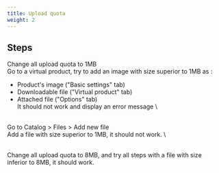 ```yaml
---
title: Upload quota
weight: 2
---
```

## Steps

Change all upload quota to 1MB\
Go to a virtual product, try to add an image with size superior to 1MB as :
- Product's image ("Basic settings" tab)
- Downloadable file ("Virtual product" tab)
- Attached file ("Options" tab)\
It should not work and display an error message\
\
Go to Catalog > Files > Add new file\
Add a file with size superior to 1MB, it should not work.\
\
Change all upload quota to 8MB, and try all steps with a file with size inferior to 8MB, it should work.

